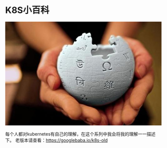 # K8S小百科
![](images/cover.jpg)

每个人都对kubernetes有自己的理解，在这个系列中我会将我的理解一一描述下。
老版本请查看：https://googlebaba.io/k8s-old
